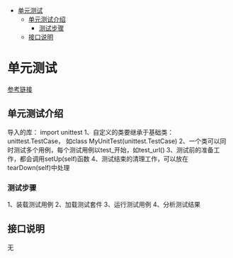 <!-- TOC -->

- [单元测试](#单元测试)
    - [单元测试介绍](#单元测试介绍)
        - [测试步骤](#测试步骤)
    - [接口说明](#接口说明)

<!-- /TOC -->


# 单元测试
[参考链接](参考链接：http://www.cnblogs.com/beer/p/5418471.html)
## 单元测试介绍
导入的库： import unittest
1、自定义的类要继承于基础类： unittest.TestCase， 如class MyUnitTest(unittest.TestCase)
2、一个类可以同时测试多个用例，每个测试用例以test_开始，如test_url()
3、测试前的准备工作，都会调用setUp(self)函数
4、测试结束的清理工作，可以放在tearDown(self)中处理

### 测试步骤
1、装载测试用例
2、加载测试套件
3、运行测试用例
4、分析测试结果

## 接口说明
无